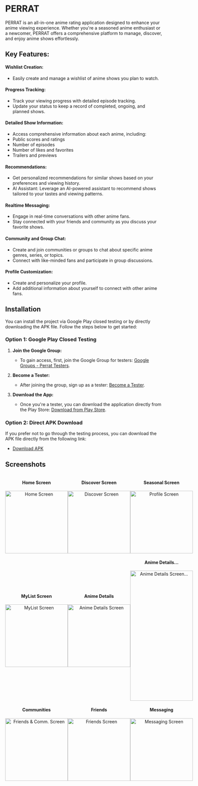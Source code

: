 
# PERRAT

PERRAT is an all-in-one anime rating application designed to enhance your anime viewing experience. Whether you're a seasoned anime enthusiast or a newcomer, PERRAT offers a comprehensive platform to manage, discover, and enjoy anime shows effortlessly.


## Key Features:

 #### Wishlist Creation:
- Easily create and manage a wishlist of anime shows you plan to watch.

 #### Progress Tracking:
- Track your viewing progress with detailed episode tracking.
- Update your status to keep a record of completed, ongoing, and planned shows.

 #### Detailed Show Information:
- Access comprehensive information about each anime, including:
- Public scores and ratings
- Number of episodes
- Number of likes and favorites
- Trailers and previews

 #### Recommendations:
- Get personalized recommendations for similar shows based on your preferences and viewing history.
- AI Assistant: Leverage an AI-powered assistant to recommend shows tailored to your tastes and viewing patterns.

 #### Realtime Messaging:
- Engage in real-time conversations with other anime fans.
- Stay connected with your friends and community as you discuss your favorite shows.

 #### Community and Group Chat:
- Create and join communities or groups to chat about specific anime genres, series, or topics.
- Connect with like-minded fans and participate in group discussions.

 #### Profile Customization:
- Create and personalize your profile.
- Add additional information about yourself to connect with other anime fans.


## Installation

You can install the project via Google Play closed testing or by directly downloading the APK file. Follow the steps below to get started:

### Option 1: Google Play Closed Testing

1. **Join the Google Group:**
   - To gain access, first, join the Google Group for testers: [Google Groups - Perrat Testers](https://groups.google.com/u/0/g/perrat-testers).

2. **Become a Tester:**
   - After joining the group, sign up as a tester: [Become a Tester](https://play.google.com/apps/testing/com.kh_ab.per_rat).

3. **Download the App:**
   - Once you're a tester, you can download the application directly from the Play Store: [Download from Play Store](https://play.google.com/store/apps/details?id=com.kh_ab.per_rat).

### Option 2: Direct APK Download

If you prefer not to go through the testing process, you can download the APK file directly from the following link:

- [Download APK](https://mega.nz/file/UDtiySAa#OCi2-Kc2uP_LRpz-WPXQGcmmPUrIX67OLo9k-Syy8Vc)



    
## Screenshots

<div style="display: flex; justify-content: space-around; align-items: center;">

  <div style="text-align: center;">
    <h4>Home Screen</h4>
    <img src="https://github.com/user-attachments/assets/c1ec32eb-0f49-40af-be6f-b88c145aed1c" alt="Home Screen" width="200"/>
  </div>

  <div style="text-align: center;">
    <h4>Discover Screen</h4>
    <img src="https://github.com/user-attachments/assets/ae811bcd-2d50-4046-a5bb-40c189d0a556" alt="Discover Screen" width="200"/>
  </div>

  <div style="text-align: center;">
    <h4>Seasonal Screen</h4>
    <img src="https://github.com/user-attachments/assets/22ee5b40-d8b4-4322-ae04-b9dc45f53831" alt="Profile Screen" width="200"/>
  </div>

</div>

<div style="display: flex; justify-content: space-around; align-items: center;">

  <div style="text-align: center;">
    <h4>MyList Screen</h4>
    <img src="https://github.com/user-attachments/assets/d29f6a75-78f0-43c9-848f-e5cad68e65a4" alt="MyList Screen" width="200"/>
  </div>

  <div style="text-align: center;">
    <h4>Anime Details</h4>
    <img src="https://github.com/user-attachments/assets/074fe1a6-a156-49aa-bcf2-e198335124d2" alt="Anime Details Screen" width="200"/>
  </div>

  <div style="text-align: center;">
    <h4>Anime Details...</h4>
    <img src="https://github.com/user-attachments/assets/0a23e355-01ee-4438-8318-cd7bed1056d9" alt="Anime Details Screen..." height="416" width="200" />
  </div>
  
</div>


<div style="display: flex; justify-content: space-around; align-items: center;">

  <div style="text-align: center;">
    <h4>Communities</h4>
    <img src="https://github.com/user-attachments/assets/48ced705-ad45-45ab-b4ee-a806df914110" alt="Friends &amp; Comm. Screen" width="200"/>
  </div>

  <div style="text-align: center;">
    <h4>Friends</h4>
    <img src="https://github.com/user-attachments/assets/8f697948-0785-4559-98aa-af4a63490946" alt="Friends Screen" width="200"/>
  </div>

  <div style="text-align: center;">
    <h4>Messaging</h4>
    <img src="https://github.com/user-attachments/assets/44382985-4c04-46e1-9b6d-27130afdc1e7" alt="Messaging Screen" width="200"/>
  </div>

</div>






